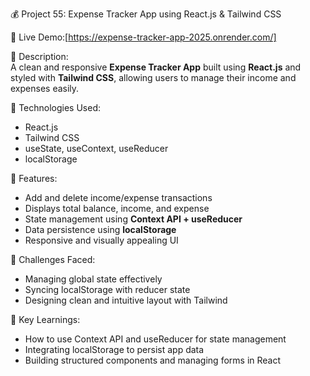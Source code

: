 💰 Project 55: Expense Tracker App using React.js & Tailwind CSS

🔗 Live Demo:[https://expense-tracker-app-2025.onrender.com/]

📄 Description:  
A clean and responsive **Expense Tracker App** built using **React.js** and styled with **Tailwind CSS**, allowing users to manage their income and expenses easily.

🔧 Technologies Used:

- React.js
- Tailwind CSS
- useState, useContext, useReducer
- localStorage

🌟 Features:

- Add and delete income/expense transactions
- Displays total balance, income, and expense
- State management using **Context API + useReducer**
- Data persistence using **localStorage**
- Responsive and visually appealing UI

🚀 Challenges Faced:

- Managing global state effectively
- Syncing localStorage with reducer state
- Designing clean and intuitive layout with Tailwind

🎯 Key Learnings:

- How to use Context API and useReducer for state management
- Integrating localStorage to persist app data
- Building structured components and managing forms in React
